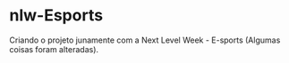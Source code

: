 # nlw-Esports
Criando o projeto junamente com a Next Level Week - E-sports (Algumas coisas foram alteradas).
